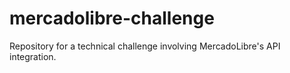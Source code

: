# mercadolibre-challenge
Repository for a technical challenge involving MercadoLibre's API integration.
